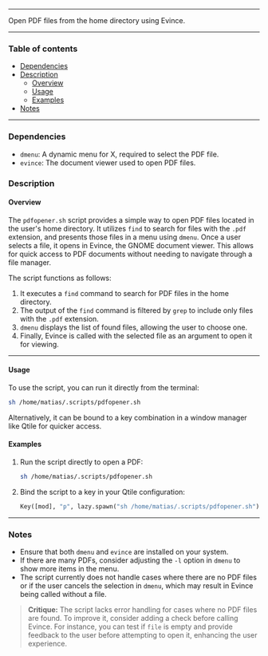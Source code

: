 
---

Open PDF files from the home directory using Evince.

---

### Table of contents

- [Dependencies](#dependencies)
- [Description](#description)
    - [Overview](#overview)
    - [Usage](#usage)
    - [Examples](#examples)
- [Notes](#notes)

---

<a name="dependencies" />

### Dependencies

- `dmenu`: A dynamic menu for X, required to select the PDF file.
- `evince`: The document viewer used to open PDF files.

<a name="description" />

### Description

<a name="overview" />

#### Overview

The `pdfopener.sh` script provides a simple way to open PDF files located in the user's home directory. It utilizes `find` to search for files with the `.pdf` extension, and presents those files in a menu using `dmenu`. Once a user selects a file, it opens in Evince, the GNOME document viewer. This allows for quick access to PDF documents without needing to navigate through a file manager.

The script functions as follows:
1. It executes a `find` command to search for PDF files in the home directory.
2. The output of the `find` command is filtered by `grep` to include only files with the `.pdf` extension.
3. `dmenu` displays the list of found files, allowing the user to choose one.
4. Finally, Evince is called with the selected file as an argument to open it for viewing.

---

<a name="usage" />

#### Usage

To use the script, you can run it directly from the terminal:

```bash
sh /home/matias/.scripts/pdfopener.sh
```

Alternatively, it can be bound to a key combination in a window manager like Qtile for quicker access.

<a name="examples" />

#### Examples

1. Run the script directly to open a PDF:
   ```bash
   sh /home/matias/.scripts/pdfopener.sh
   ```
2. Bind the script to a key in your Qtile configuration:
   ```python
   Key([mod], "p", lazy.spawn("sh /home/matias/.scripts/pdfopener.sh")),
   ```

---

<a name="notes" />

### Notes

- Ensure that both `dmenu` and `evince` are installed on your system.
- If there are many PDFs, consider adjusting the `-l` option in `dmenu` to show more items in the menu.
- The script currently does not handle cases where there are no PDF files or if the user cancels the selection in `dmenu`, which may result in Evince being called without a file.

> **Critique:** The script lacks error handling for cases where no PDF files are found. To improve it, consider adding a check before calling Evince. For instance, you can test if `file` is empty and provide feedback to the user before attempting to open it, enhancing the user experience.